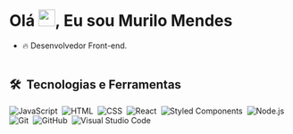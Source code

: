 <h1>Olá <img src="https://raw.githubusercontent.com/kaueMarques/kaueMarques/master/hi.gif" width="30px">, Eu sou Murilo Mendes</h1>

- 🔥 Desenvolvedor Front-end.
<br><br>

## 🛠 &nbsp;Tecnologias e Ferramentas

![JavaScript](https://img.shields.io/badge/-JavaScript-05122A?style=flat&logo=javascript)&nbsp;
![HTML](https://img.shields.io/badge/-HTML-05122A?style=flat&logo=HTML5)&nbsp;
![CSS](https://img.shields.io/badge/-CSS-05122A?style=flat&logo=CSS3&logoColor=1572B6)&nbsp;
![React](https://img.shields.io/badge/-React.js-05122A?style=flat&logo=react)&nbsp;
![Styled Components](https://img.shields.io/badge/-styledcomponents-05122A?style=flat&logo=styled-components)&nbsp;
![Node.js](https://img.shields.io/badge/-Node.js-05122A?style=flat&logo=node.js)&nbsp;
![Git](https://img.shields.io/badge/-Git-05122A?style=flat&logo=git)&nbsp;
![GitHub](https://img.shields.io/badge/-GitHub-05122A?style=flat&logo=github)&nbsp;
![Visual Studio Code](https://img.shields.io/badge/-Visual%20Studio%20Code-05122A?style=flat&logo=visual-studio-code&logoColor=007ACC)&nbsp;
